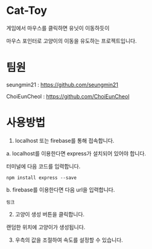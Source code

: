# Cat-Toy
게임에서 마우스를 클릭하면 유닛이 이동하듯이 

마우스 포인터로 고양이의 이동을 유도하는 프로젝트입니다.
# 팀원
seungmin21 : https://github.com/seungmin21

ChoiEunCheol : https://github.com/ChoiEunCheol
# 사용방법
1. localhost 또는 firebase를 통해 접속합니다.

a. localhost를 이용한다면 express가 설치되어 있어야 합니다.

터미널에 다음 코드를 입력합니다.

`npm install express --save`

b. firebase를 이용한다면 다음 url을 입력합니다.

`링크`

2. 고양이 생성 버튼을 클릭합니다.

랜덤한 위치에 고양이가 생성됩니다.

3. 우측의 값을 조절하여 속도를 설정할 수 있습니다.
